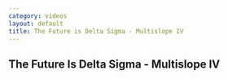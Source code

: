 ```yaml
---
category: videos
layout: default
title: The Future is Delta Sigma - Multislope IV
---
```


## The Future Is Delta Sigma - Multislope IV